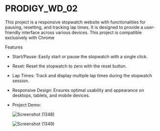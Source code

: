 # PRODIGY_WD_02
This project is a responsive stopwatch website with functionalities for pausing, resetting, and tracking lap times. It is designed to provide a user-friendly interface across various devices.
This project is compatible exclusively with Chrome

Features
 - Start/Pause: Easily start or pause the stopwatch with a single click.
 - Reset: Reset the stopwatch to zero with the reset button.
 - Lap Times: Track and display multiple lap times during the stopwatch session.
 - Responsive Design: Ensures optimal usability and appearance on desktops, tablets, and mobile devices.

 - Project Demo:
   
   ![Screenshot (1348)](https://github.com/rashmichoudhary13/PRODIGY_WD_02/assets/143423224/08f881db-2a46-43a1-94a3-1d3ab918d08e)
   
   ![Screenshot (1349)](https://github.com/rashmichoudhary13/PRODIGY_WD_02/assets/143423224/09f7710e-46e0-4b91-9674-534517a4a619)


